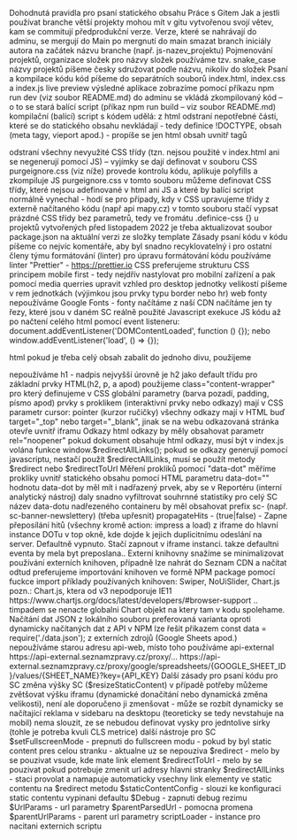 Dohodnutá pravidla pro psaní statického obsahu
Práce s Gitem
Jak a jestli používat branche
větší projekty mohou mít v gitu vytvořenou svojí větev, kam se commitují předprodukční verze. Verze, které se nahrávají do adminu, se mergují do Main
po mergnutí do main smazat branch
iniciály autora na začátek názvu branche (např. js-nazev_projektu)
Pojmenování projektů, organizace složek
pro názvy složek používáme tzv. snake_case
názvy projektů píšeme česky
sdružovat podle názvu, nikoliv do složek
Psaní a kompilace kódu
kód píšeme do separátních souborů index.html, index.css a index.js
live preview výsledné aplikace zobrazíme pomocí příkazu npm run dev (viz soubor README.md)
do adminu se vkládá zkompilovaný kód – o to se stará balící script (příkaz npm run build – viz soubor README.md)
kompilační (balící) script s kódem udělá:
z html odstraní nepotřebné části, které se do statického obsahu nevkládají - tedy definice !DOCTYPE, obsah <head> (meta tagy, vieport apod.) - propíše se jen html obsah uvnitř tagů <main>
odstraní všechny nevyužité CSS třídy (tzn. nejsou použité v index.html ani se negenerují pomocí JS) – vyjímky se dají definovat v souboru CSS purgeignore.css (viz níže)
provede kontrolu kódu, aplikuje polyfills a zkompiluje JS
purgeignore.css
v tomto souboru můžeme definovat CSS třídy, které nejsou adefinované v html ani JS a které by balící script normálně vynechal - hodí se pro případy, kdy v CSS upravujeme třídy z externě načítaného kódu (např api mapy.cz)
v tomto souboru stačí vypsat prázdné CSS třídy bez parametrů, tedy ve fromátu .definice-css {}
u projektů vytvořených před listopadem 2022 je třeba aktualizovat soubor package.json na aktuální verzi ze složky template
Zásady psaní kódu
v kódu píšeme co nejvíc komentáře, aby byl snadno recyklovatelný i pro ostatní členy týmu
formátování (linter)
pro úpravu formátování kódu používáme linter "Prettier" - https://prettier.io
CSS
preferujeme strukturu CSS principem mobile first - tedy nejdřív nastylovat pro mobilní zařízení a pak pomocí media querries upravit vzhled pro desktop
jednotky velikostí píšeme v rem jednotkách (výjimkou jsou prvky typu border nebo hr)
web fonty
nepoužíváme Google Fonts - fonty načítáme z naší CDN
načítáme jen ty řezy, které jsou v daném SC reálně použité
Javascript
exekuce JS kódu až po načtení celého html pomocí event listeneru:
document.addEventListener('DOMContentLoaded', function () {}); 
nebo window.addEventListener('load', () => {});

html
pokud je třeba celý obsah zabalit do jednoho divu, použijeme <div class="content-wrapper">
nepoužíváme h1 - nadpis nejvyšší úrovně je h2
jako default třídu pro základní prvky HTML(h2, p, a apod) použijeme class="content-wrapper" pro který definujeme v CSS globální parametry (barva pozadí, padding, písmo apod)
prvky s proklikem (interaktivní prvky nebo odkazy) mají v CSS parametr cursor: pointer (kurzor ručičky)
všechny odkazy mají v HTML buď target="_top" nebo target="_blank", jinak se na webu odkazovaná stránka otevře uvnitř iframu
Odkazy
html odkazy by měly obsahovat parametr rel="noopener"
pokud dokument obsahuje html odkazy, musí být v index.js volána funkce window.$redirectAllLinks();
pokud se odkazy generují pomocí javascriptu, nestačí použít $redirectAllLinks, musí se použít metody $redirect nebo $redirectToUrl
Měření prokliků pomocí "data-dot"
měříme prokliky uvnitř statického obsahu pomocí HTML parametru data-dot=""
hodnotu data-dot by měl mít i nadřazený prvek, aby se v Reportéru (interní analytický nástroj) daly snadno vyfiltrovat souhrnné statistiky pro celý SC
název data-dotu nadřezeného containeru by měl obsahovat prefix sc- (např. sc-banner-newslettery)
(třeba upřesnit) propagateHits - (true|false) - Zapne přeposílání hitů (všechny kromě action: impress a load) z iframe do hlavní instance DOTu v top okně, kde dojde k jejich duplicitnímu odeslání na server. Defaultně vypnuto. Stačí zapnout v iframe instanci. takze defaultni eventa by mela byt preposlana..
Externí knihovny
snažíme se minimalizovat používání externích knihoven, případně lze nahrát do Seznam CDN a načítat odtud
preferujeme importování knihoven ve formě NPM package pomocí fuckce import
příklady používaných knihoven: Swiper, NoUiSlider, Chart.js
pozn.: Chart.js, ktera od v3 nepodporuje IE11 https://www.chartjs.org/docs/latest/developers/#browser-support .. timpadem se nenacte globalni Chart objekt na ktery tam v kodu spolehame.
Načítání dat JSON
z lokálního souboru
preferovaná varianta oproti dynamicky načítaných dat z API
v NPM lze řešit příkazem const data = require('./data.json');
z externích zdrojů (Google Sheets apod.)
nepoužíváme starou adresu api-web, místo toho používáme api-external
https://api-external.seznamzpravy.cz/proxy/...
https://api-external.seznamzpravy.cz/proxy/google/spreadsheets/{GOOGLE_SHEET_ID}/values/{SHEET_NAME}?key={API_KEY}
Další zásady pro psaní kódu pro SC
změna výšky SC ($resizeStaticContent)
v případě potřeby můžeme zvětšovat výšku iframu (dynamické donačítání nebo dynamická změna velikosti),
není ale doporučeno ji zmenšovat - může se rozbít dynamicky se načítající reklama v sidebaru na desktopu (teoreticky se tedy nevstahuje na mobil)
nema slouzit, ze se nebudou definovat vysky pro jedntolive sirky (tohle je potreba kvuli CLS metrice)
další nástroje pro SC
$setFullscreenMode - prepnuti do fullscreen modu - pokud by byl static content pres celou stranku - aktualne uz se nepouziva
$redirect - melo by se pouzivat vsude, kde mate link element
$redirectToUrl - melo by se pouzivat pokud potrebuje zmenit url adresy hlavni stranky
$redirectAllLinks - staci provolat a namapuje automaticky vsechny link elementy ve static contentu na $redirect metodu
$staticContentConfig - slouzi ke konfiguraci static contentu vypinani defaultu
$Debug - zapnuti debug rezimu
$UrlParams - url parametry
$parentParsedUrl - pomocna promena
$parentUrlParams - parent url parametry
scriptLoader - instance pro nacitani externich scriptu